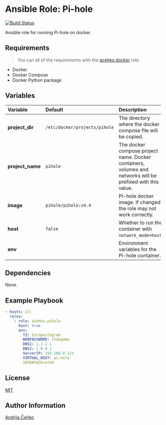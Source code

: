 # Ansible Role: Pi-hole
[![Build Status](https://travis-ci.com/acehko/ansible-pihole.svg?branch=master)](https://travis-ci.com/acehko/ansible-pihole)

Ansible role for running Pi-hole on docker.

## Requirements
> You can all of the requirements with the [acehko.docker](https://github.com/acehko/ansible-docker) role.

- Docker
- Docker Compose
- Docker Python package

## Variables
| Variable         | Default                       | Description                                                                                                |
|:-----------------|:------------------------------|:-----------------------------------------------------------------------------------------------------------|
| **project_dir**  | `/etc/docker/projects/pihole` | The directory where the docker compose file will be copied.                                                |
| **project_name** | `pihole`                      | The docker compose project name. Docker containers, volumes and networks will be prefixed with this value. |
| **image**        | `pihole/pihole:v4.4`          | Pi-hole docker image. If changed the role may not work correctly.                                          |
| **host**         | `false`                       | Whether to run the container with `network_mode=host`.                                                     |
| **env**          |                               | Environment variables for the Pi-hole container.                                                           |

## Dependencies
None.

## Example Playbook
```yaml
- hosts: all
  roles:
    - role: acehko.pihole
      host: true
      env:
        TZ: Europe/Zagreb
        WEBPASSWORD: changeme
        DNS1: 1.1.1.1
        DNS2: 1.0.0.1
        ServerIP: 192.168.0.123
        VIRTUAL_HOST: pi.hole
        INTERFACE=eth0
```

## License
[MIT](LICENSE)

## Author Information
[Andrija Čehko](https://github.com/acehko)
